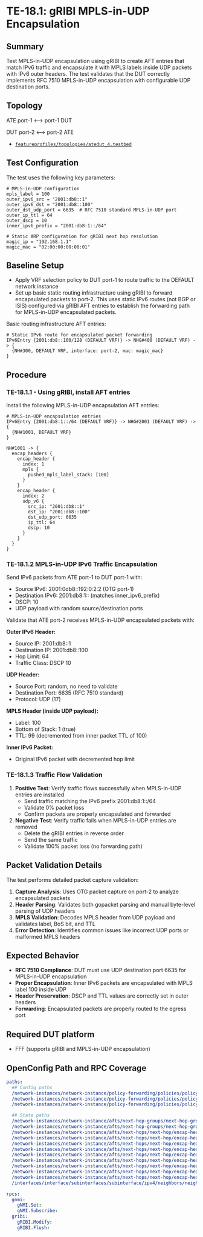 # TE-18.1: gRIBI MPLS-in-UDP Encapsulation

## Summary

Test MPLS-in-UDP encapsulation using gRIBI to create AFT entries that
match IPv6 traffic and encapsulate it with MPLS labels inside UDP
packets with IPv6 outer headers. The test validates that the DUT
correctly implements RFC 7510 MPLS-in-UDP encapsulation with
configurable UDP destination ports.

## Topology

ATE port-1 \<——\> port-1 DUT

DUT port-2 \<——\> port-2 ATE

- [`featureprofiles/topologies/atedut_4.testbed`](https://github.com/openconfig/featureprofiles/blob/main/topologies/atedut_4.testbed)

## Test Configuration

The test uses the following key parameters:

    # MPLS-in-UDP configuration
    mpls_label = 100
    outer_ipv6_src = "2001:db8::1"
    outer_ipv6_dst = "2001:db8::100"
    outer_dst_udp_port = 6635  # RFC 7510 standard MPLS-in-UDP port
    outer_ip_ttl = 64
    outer_dscp = 10
    inner_ipv6_prefix = "2001:db8:1::/64"

    # Static ARP configuration for gRIBI next hop resolution
    magic_ip = "192.168.1.1"
    magic_mac = "02:00:00:00:00:01"

## Baseline Setup

- Apply VRF selection policy to DUT port-1 to route traffic to the
  DEFAULT network instance
- Set up basic static routing infrastructure using gRIBI to forward
  encapsulated packets to port-2. This uses static IPv6 routes (not BGP
  or ISIS) configured via gRIBI AFT entries to establish the forwarding
  path for MPLS-in-UDP encapsulated packets.

Basic routing infrastructure AFT entries:

    # Static IPv6 route for encapsulated packet forwarding
    IPv6Entry {2001:db8::100/128 (DEFAULT VRF)} -> NHG#400 (DEFAULT VRF) -> {
      {NH#300, DEFAULT VRF, interface: port-2, mac: magic_mac}
    }

## Procedure

### TE-18.1.1 - Using gRIBI, install AFT entries

Install the following MPLS-in-UDP encapsulation AFT entries:

    # MPLS-in-UDP encapsulation entries
    IPv6Entry {2001:db8:1::/64 (DEFAULT VRF)} -> NHG#2001 (DEFAULT VRF) -> {
      {NH#1001, DEFAULT VRF}
    }

    NH#1001 -> {
      encap_headers {
        encap_header {
          index: 1
          mpls {
            pushed_mpls_label_stack: [100]
          }
        }
        encap_header {
          index: 2
          udp_v6 {
            src_ip: "2001:db8::1"
            dst_ip: "2001:db8::100"
            dst_udp_port: 6635
            ip_ttl: 64
            dscp: 10
          }
        }
      }
    }

### TE-18.1.2 MPLS-in-UDP IPv6 Traffic Encapsulation

Send IPv6 packets from ATE port-1 to DUT port-1 with:

- Source IPv6: 2001:0db8::192:0:2:2 (OTG port-1)
- Destination IPv6: 2001:db8:1:: (matches inner_ipv6_prefix)
- DSCP: 10
- UDP payload with random source/destination ports

Validate that ATE port-2 receives MPLS-in-UDP encapsulated packets with:

**Outer IPv6 Header:**

- Source IP: 2001:db8::1
- Destination IP: 2001:db8::100
- Hop Limit: 64
- Traffic Class: DSCP 10

**UDP Header:**

- Source Port: random, no need to validate
- Destination Port: 6635 (RFC 7510 standard)
- Protocol: UDP (17)

**MPLS Header (inside UDP payload):**

- Label: 100
- Bottom of Stack: 1 (true)
- TTL: 99 (decremented from inner packet TTL of 100)

**Inner IPv6 Packet:**

- Original IPv6 packet with decremented hop limit

### TE-18.1.3 Traffic Flow Validation

1.  **Positive Test**: Verify traffic flows successfully when
    MPLS-in-UDP entries are installed
    - Send traffic matching the IPv6 prefix 2001:db8:1::/64
    - Validate 0% packet loss
    - Confirm packets are properly encapsulated and forwarded
2.  **Negative Test**: Verify traffic fails when MPLS-in-UDP entries are
    removed
    - Delete the gRIBI entries in reverse order
    - Send the same traffic
    - Validate 100% packet loss (no forwarding path)

## Packet Validation Details

The test performs detailed packet capture validation:

1.  **Capture Analysis**: Uses OTG packet capture on port-2 to analyze
    encapsulated packets
2.  **Header Parsing**: Validates both gopacket parsing and manual
    byte-level parsing of UDP headers
3.  **MPLS Validation**: Decodes MPLS header from UDP payload and
    validates label, BoS bit, and TTL
4.  **Error Detection**: Identifies common issues like incorrect UDP
    ports or malformed MPLS headers

## Expected Behavior

- **RFC 7510 Compliance**: DUT must use UDP destination port 6635 for
  MPLS-in-UDP encapsulation
- **Proper Encapsulation**: Inner IPv6 packets are encapsulated with
  MPLS label 100 inside UDP
- **Header Preservation**: DSCP and TTL values are correctly set in
  outer headers
- **Forwarding**: Encapsulated packets are properly routed to the egress
  port

## Required DUT platform

- FFF (supports gRIBI and MPLS-in-UDP encapsulation)

## OpenConfig Path and RPC Coverage

``` yaml
paths:
  ## Config paths
  /network-instances/network-instance/policy-forwarding/policies/policy/config/policy-id:
  /network-instances/network-instance/policy-forwarding/policies/policy/rules/rule/config/sequence-id:
  /network-instances/network-instance/policy-forwarding/policies/policy/rules/rule/action/config/network-instance:

  ## State paths
  /network-instances/network-instance/afts/next-hop-groups/next-hop-group/state/id:
  /network-instances/network-instance/afts/next-hop-groups/next-hop-group/next-hops/next-hop/state/index:
  /network-instances/network-instance/afts/next-hops/next-hop/encap-headers/encap-header/state/index:
  /network-instances/network-instance/afts/next-hops/next-hop/encap-headers/encap-header/state/type:
  /network-instances/network-instance/afts/next-hops/next-hop/encap-headers/encap-header/mpls/state/mpls-label-stack:
  /network-instances/network-instance/afts/next-hops/next-hop/encap-headers/encap-header/udp-v6/state/src-ip:
  /network-instances/network-instance/afts/next-hops/next-hop/encap-headers/encap-header/udp-v6/state/dst-ip:
  /network-instances/network-instance/afts/next-hops/next-hop/encap-headers/encap-header/udp-v6/state/src-udp-port:
  /network-instances/network-instance/afts/next-hops/next-hop/encap-headers/encap-header/udp-v6/state/dst-udp-port:
  /network-instances/network-instance/afts/next-hops/next-hop/encap-headers/encap-header/udp-v6/state/ip-ttl:
  /network-instances/network-instance/afts/next-hops/next-hop/encap-headers/encap-header/udp-v6/state/dscp:
  /interfaces/interface/subinterfaces/subinterface/ipv4/neighbors/neighbor/state/link-layer-address:

rpcs:
  gnmi:
    gNMI.Set:
    gNMI.Subscribe:
  gribi:
    gRIBI.Modify:
    gRIBI.Flush:
```
